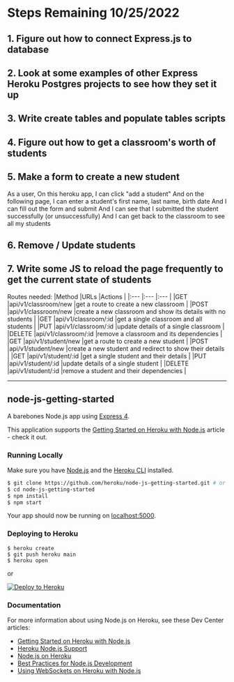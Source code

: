# Steps Remaining 10/25/2022

## 1. Figure out how to connect Express.js to database 

## 2. Look at some examples of other Express Heroku Postgres projects to see how they set it up

## 3. Write create tables and populate tables scripts 

## 4. Figure out how to get a classroom's worth of students

## 5. Make a form to create a new student 
  As a user, 
  On this heroku app, 
  I can click "add a student"
  And on the following page, 
  I can enter a student's first name, last name, birth date 
  And I can fill out the form and submit 
  And I can see that I submitted the student successfully (or unsuccessfully) 
  And I can get back to the classroom to see all my students 
  
## 6. Remove / Update students 

## 7. Write some JS to reload the page frequently to get the current state of students 


Routes needed: 
|Method     |URLs                     |Actions                                                        |
|:---       |:---                     |:---                                                           |
|GET        |api/v1/classroom/new     |get a route to create a new classroom                          |
|POST       |api/v1/classroom/new     |create a new classroom and show its details with no students   |
|GET        |api/v1/classroom/:id     |get a single classroom and all students                        |
|PUT        |api/v1/classroom/:id     |update details of a single classroom                           |
|DELETE     |api/v1/classroom/:id     |remove a classroom and its dependencies                        |
|GET        |api/v1/student/new       |get a route to create a new student                            |
|POST       |api/v1/student/new       |create a new student and redirect to show their details        |
|GET        |api/v1/student/:id       |get a single student and their details                         |
|PUT        |api/v1/student/:id       |update details of a single student                             |
|DELETE     |api/v1/student/:id       |remove a student and their dependencies                        |


-----------

## node-js-getting-started

A barebones Node.js app using [Express 4](http://expressjs.com/).

This application supports the [Getting Started on Heroku with Node.js](https://devcenter.heroku.com/articles/getting-started-with-nodejs) article - check it out.

### Running Locally

Make sure you have [Node.js](http://nodejs.org/) and the [Heroku CLI](https://cli.heroku.com/) installed.

```sh
$ git clone https://github.com/heroku/node-js-getting-started.git # or clone your own fork
$ cd node-js-getting-started
$ npm install
$ npm start
```

Your app should now be running on [localhost:5000](http://localhost:5000/).

### Deploying to Heroku

```
$ heroku create
$ git push heroku main
$ heroku open
```
or

[![Deploy to Heroku](https://www.herokucdn.com/deploy/button.svg)](https://heroku.com/deploy)

### Documentation

For more information about using Node.js on Heroku, see these Dev Center articles:

- [Getting Started on Heroku with Node.js](https://devcenter.heroku.com/articles/getting-started-with-nodejs)
- [Heroku Node.js Support](https://devcenter.heroku.com/articles/nodejs-support)
- [Node.js on Heroku](https://devcenter.heroku.com/categories/nodejs)
- [Best Practices for Node.js Development](https://devcenter.heroku.com/articles/node-best-practices)
- [Using WebSockets on Heroku with Node.js](https://devcenter.heroku.com/articles/node-websockets)
